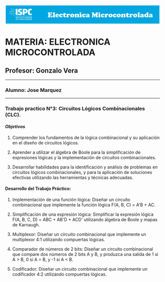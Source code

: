 ![alt text](<../Recursos/Visual/Logo EM.png>)

# MATERIA: ELECTRONICA MICROCONTROLADA
## Profesor: Gonzalo Vera
___
### Alumno: Jose Marquez
___

### **Trabajo practico N°3: Circuitos Lógicos Combinacionales (CLC).**


#### ***Objetivos***  

1. Comprender los fundamentos de la lógica combinacional y su aplicación en el diseño de circuitos lógicos.  

2. Aprender a utilizar el álgebra de Boole para la simplificación de expresiones lógicas y la implementación de circuitos combinacionales.  

3. Desarrollar habilidades para la identificación y análisis de problemas en circuitos lógicos combinacionales, y para la aplicación de soluciones efectivas utilizando las herramientas y técnicas adecuadas.  

#### Desarrollo del Trabajo Práctico:  

1. Implementación de una función lógica: Diseñar un circuito combinacional que implemente la función lógica F(A, B, C) = A'B + AC.  

2. Simplificación de una expresión lógica: Simplificar la expresión lógica F(A, B, C, D) = ABC + AB'D + ACD' utilizando álgebra de Boole y mapas de Karnaugh.  

3. Multiplexor: Diseñar un circuito combinacional que implemente un multiplexor 4:1 utilizando compuertas lógicas.  

4. Comparador de números de 2 bits: Diseñar un circuito combinacional que compare dos números de 2 bits A y B, y produzca una salida de 1 si A > B, 0 si A = B, y -1 si A < B.  

5. Codificador: Diseñar un circuito combinacional que implemente un codificador 4:2 utilizando compuertas lógicas. 